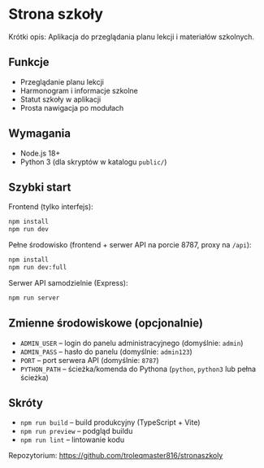 # Strona szkoły

Krótki opis: Aplikacja do przeglądania planu lekcji i materiałów szkolnych.

## Funkcje
- Przeglądanie planu lekcji
- Harmonogram i informacje szkolne
- Statut szkoły w aplikacji
- Prosta nawigacja po modułach

## Wymagania
- Node.js 18+
- Python 3 (dla skryptów w katalogu `public/`)

## Szybki start

Frontend (tylko interfejs):
```bash
npm install
npm run dev
```

Pełne środowisko (frontend + serwer API na porcie 8787, proxy na `/api`):
```bash
npm install
npm run dev:full
```

Serwer API samodzielnie (Express):
```bash
npm run server
```

## Zmienne środowiskowe (opcjonalnie)
- `ADMIN_USER` – login do panelu administracyjnego (domyślnie: `admin`)
- `ADMIN_PASS` – hasło do panelu (domyślnie: `admin123`)
- `PORT` – port serwera API (domyślnie: `8787`)
- `PYTHON_PATH` – ścieżka/komenda do Pythona (`python`, `python3` lub pełna ścieżka)

## Skróty
- `npm run build` – build produkcyjny (TypeScript + Vite)
- `npm run preview` – podgląd buildu
- `npm run lint` – lintowanie kodu

Repozytorium: https://github.com/troleqmaster816/stronaszkoly
